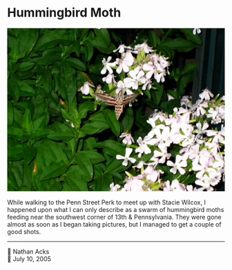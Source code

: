 # Hummingbird Moth

![A hummingbird moth feeds on a cluster of pale pink flowers at dusk](assets/2005-07-10-hummingbird-moth.webp)

While walking to the Penn Street Perk to meet up with Stacie Wilcox, I happened upon what I can only describe as a swarm of hummingbird moths feeding near the southwest corner of 13th & Pennsylvania. They were gone almost as soon as I began taking pictures, but I managed to get a couple of good shots.

- - - -

<span aria-hidden="true">👤</span> Nathan Acks  
<span aria-hidden="true">📅</span> July 10, 2005
